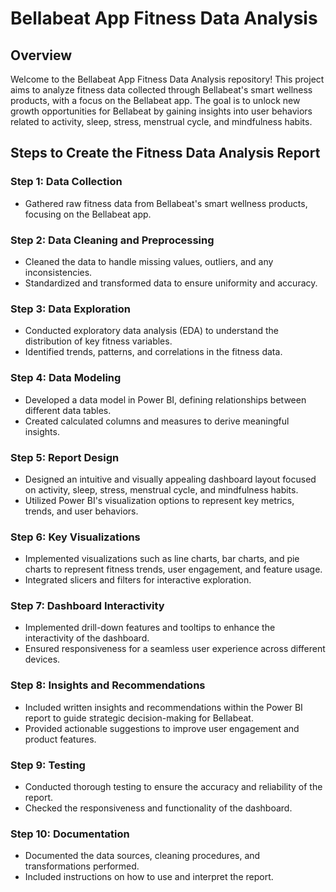 # Bellabeat App Fitness Data Analysis

## Overview

Welcome to the Bellabeat App Fitness Data Analysis repository! This project aims to analyze fitness data collected through Bellabeat's smart wellness products, with a focus on the Bellabeat app. The goal is to unlock new growth opportunities for Bellabeat by gaining insights into user behaviors related to activity, sleep, stress, menstrual cycle, and mindfulness habits.

## Steps to Create the Fitness Data Analysis Report

### Step 1: Data Collection

- Gathered raw fitness data from Bellabeat's smart wellness products, focusing on the Bellabeat app.

### Step 2: Data Cleaning and Preprocessing

- Cleaned the data to handle missing values, outliers, and any inconsistencies.
- Standardized and transformed data to ensure uniformity and accuracy.

### Step 3: Data Exploration

- Conducted exploratory data analysis (EDA) to understand the distribution of key fitness variables.
- Identified trends, patterns, and correlations in the fitness data.

### Step 4: Data Modeling

- Developed a data model in Power BI, defining relationships between different data tables.
- Created calculated columns and measures to derive meaningful insights.

### Step 5: Report Design

- Designed an intuitive and visually appealing dashboard layout focused on activity, sleep, stress, menstrual cycle, and mindfulness habits.
- Utilized Power BI's visualization options to represent key metrics, trends, and user behaviors.

### Step 6: Key Visualizations

- Implemented visualizations such as line charts, bar charts, and pie charts to represent fitness trends, user engagement, and feature usage.
- Integrated slicers and filters for interactive exploration.

### Step 7: Dashboard Interactivity

- Implemented drill-down features and tooltips to enhance the interactivity of the dashboard.
- Ensured responsiveness for a seamless user experience across different devices.

### Step 8: Insights and Recommendations

- Included written insights and recommendations within the Power BI report to guide strategic decision-making for Bellabeat.
- Provided actionable suggestions to improve user engagement and product features.

### Step 9: Testing

- Conducted thorough testing to ensure the accuracy and reliability of the report.
- Checked the responsiveness and functionality of the dashboard.

### Step 10: Documentation

- Documented the data sources, cleaning procedures, and transformations performed.
- Included instructions on how to use and interpret the report.


